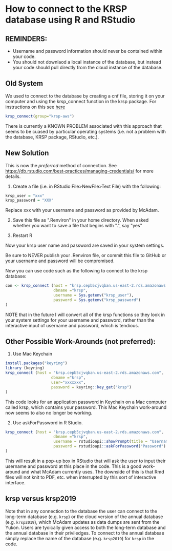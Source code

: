 # How to connect to the KRSP database using R and RStudio

## REMINDERS:
* Username and password information should never be contained within your code.
* You should not downlaod a local instance of the database, but instead your code should pull directly from the cloud instance of the database.


## Old System
We used to connect to the database by creating a cnf file, storing it on your computer and using the krsp_connect function in the krsp package.
For instructions on this see [here](https://github.com/KluaneRedSquirrelProject/krsp/blob/master/vignettes/mysql-aws.md#r)
```r
krsp_connect(group="krsp-aws")
```

There is currently a KNOWN PROBLEM associated with this approach that seems to be cuased by particular operating systems (i.e. not a problem with the database, KRSP package, RStudio, etc.).

## New Solution

This is now the *preferred* method of connection.  See https://db.rstudio.com/best-practices/managing-credentials/ for more details.
1. Create a file (i.e. in RStudio File>NewFile>Text File) with the following:
```r
krsp_user = "xxx"
krsp_password = "XXX"
```
Replace xxx with your username and password as provided by McAdam.

2. Save this file as ".Renviron" in your home directory.  When asked whether you want to save a file that begins with ".", say "yes"

3. Restart R

Now your krsp user name and password are saved in your system settings.

Be sure to NEVER publish your .Renviron file, or commit this file to GitHub or your username and password will be compromised.

Now you can use code such as the following to connect to the krsp database:
```r
con <- krsp_connect (host = "krsp.cepb5cjvqban.us-east-2.rds.amazonaws.com",
                     dbname ="krsp",
                     username = Sys.getenv("krsp_user"),
                     password = Sys.getenv("krsp_password")
)
```
NOTE that in the future I will convert all of the krsp functions so they look in your system settings for your username and password, rather than the interactive input of username and password, which is tendious.


## Other Possible Work-Arounds (not preferred):
1. Use Mac Keychain
```r
install.packages("keyring")
library (keyring)
krsp_connect (host = "krsp.cepb5cjvqban.us-east-2.rds.amazonaws.com",
                    dbname ="krsp",
                    user="xxxxxxx",
                    password = keyring::key_get("krsp")
)
```
This code looks for an application password in Keychain on a Mac computer called krsp, which contains your password.  This Mac Keychain work-around now seems to also no longer be working.

2.  Use askForPassword in R Studio.
```r                     
krsp_connect (host = "krsp.cepb5cjvqban.us-east-2.rds.amazonaws.com",
                     dbname ="krsp",
                     username = rstudioapi::showPrompt(title = "Username", message = "Username", default = ""),
                     password = rstudioapi::askForPassword("Password")
)
```
         
This will result in a pop-up box in RStudio that will ask the user to input their username and password at this place in the code.  This is a good work-around and what McAdam currently uses.  The downside of this is that Rmd files will not knit to PDF, etc. when interrupted by this sort of interactive interface.


##  krsp versus krsp2019
Note that in any connection to the database the user can connect to the long-term database (e.g. `krsp`) or the cloud version of the annual database (e.g. `krsp2019`), which McAdam updates as data dumps are sent from the Yukon.  Users are tyoically given access to both the long-term database and the annual database in their priviledges.  To connect to the annual databsae simply replace the name of the database (e.g. `krsp2019`) for `krsp` in the code.
